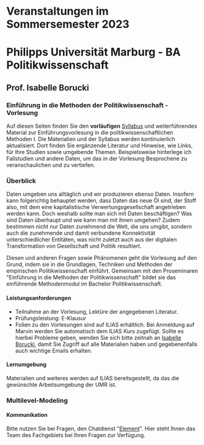 # Veranstaltungen im Sommersemester 2023

# Philipps Universität Marburg - BA Politikwissenschaft

## Prof. Isabelle Borucki

### Einführung in die Methoden der Politikwissenschaft - Vorlesung

Auf diesen Seiten finden Sie den **vorläufigen** [Syllabus](VL-PolWisseMethodenI.pdf) und weiterführendes Material zur Einführungsvorlesung in die politikwissenschaftlichen Methoden I. Die Materialien und der Syllabus werden kontinuierlich aktualisiert. Dort finden Sie ergänzende Literatur und Hinweise, wie Links, für Ihre Studien sowie umgebende Themen. Beispielsweise hinterlege ich Fallstudien und andere Daten, um das in der Vorlesung Besprochene zu veranschaulichen und zu vertiefen.

### Überblick

Daten umgeben uns alltäglich und wir produzieren ebenso Daten. Insofern kann folgerichtig behauptet werden, dass Daten das neue Öl sind, der Stoff also, mit dem eine kapitalistische Verwertungsgesellschaft angetrieben werden kann. Doch weshalb sollte man sich mit Daten beschäftigen? Was sind Daten überhaupt und wie kann man mit ihnen umgehen? Zudem bestimmen nicht nur Daten zunehmend die Welt, die uns umgibt, sondern auch die zunehmende und damit verbundene Konnektivität unterschiedlicher Entitäten, was nicht zuletzt auch aus der digitalen Transformation von Gesellschaft und Politik resultiert.

Diesen und anderen Fragen sowie Phänomenen geht die Vorlesung auf den Grund, indem sie in die Grundlagen, Techniken und Methoden der empirischen Politikwissenschaft einführt. Gemeinsam mit den Proseminaren "Einführung in die Methoden der Politikwissenschaft" bildet sie das einführende Methodenmodul im Bachelor Politikwissenschaft.

#### Leistungsanforderungen

-   Teilnahme an der Vorlesung, Lektüre der angegebenen Literatur.
-   Prüfungsleistung: E-Klausur
-   Folien zu den Vorlesungen sind auf ILIAS erhältlich. Bei Anmeldung auf Marvin werden Sie automatisch dem ILIAS Kurs zugefügt. Sollte es hierbei Probleme geben, wenden Sie sich bitte zeitnah an [Isabelle Borucki](mailto:polwissm@uni-marburg.de), damit Sie Zugriff auf alle Materialien haben und gegebenenfalls auch wichtige Emails erhalten.

#### Lernumgebung

Materialien und weiteres werden auf ILIAS bereitsgestellt, da das die gewünschte Arbeitsumgebung der UMR ist.

### Multilevel-Modeling

#### Kommunikation

Bitte nutzen Sie bei Fragen, den Chatdienst "[Element](https://matrix.uni-marburg.de/#/room/#polwissmethoden:matrix.uni-marburg.de)". Hier steht Ihnen das Team des Fachgebiets bei Ihren Fragen zur Verfügung.
